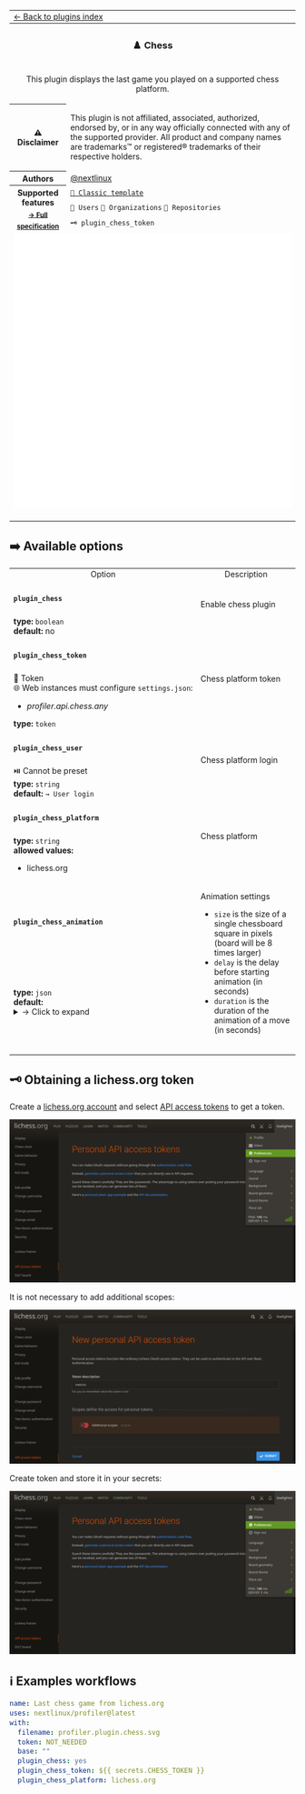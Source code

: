 <!--header-->
<table>
  <tr><td colspan="2"><a href="/README.md#-plugins">← Back to plugins index</a></td></tr>
  <tr><th colspan="2"><h3>♟️ Chess</h3></th></tr>
  <tr><td colspan="2" align="center"><p>This plugin displays the last game you played on a supported chess platform.</p>
</td></tr>
  <tr><th>⚠️ Disclaimer</th><td><p>This plugin is not affiliated, associated, authorized, endorsed by, or in any way officially connected with any of the supported provider.
All product and company names are trademarks™ or registered® trademarks of their respective holders.</p>
</td></tr>
<tr><th>Authors</th><td><a href="https://github.com/nextlinux">@nextlinux</a></td></tr>
  <tr>
    <th rowspan="3">Supported features<br><sub><a href="metadata.yml">→ Full specification</a></sub></th>
    <td><a href="/source/templates/classic/README.md"><code>📗 Classic template</code></a></td>
  </tr>
  <tr>
    <td><code>👤 Users</code> <code>👥 Organizations</code> <code>📓 Repositories</code></td>
  </tr>
  <tr>
    <td><code>🗝️ plugin_chess_token</code></td>
  </tr>
  <tr>
    <td colspan="2" align="center">
      <img src="https://github.com/nextlinux/profiler/blob/examples/profiler.plugin.chess.svg" alt=""></img>
      <img width="900" height="1" alt="">
    </td>
  </tr>
</table>
<!--/header-->

## ➡️ Available options

<!--options-->
<table>
  <tr>
    <td align="center" nowrap="nowrap">Option</i></td><td align="center" nowrap="nowrap">Description</td>
  </tr>
  <tr>
    <td nowrap="nowrap"><h4><code>plugin_chess</code></h4></td>
    <td rowspan="2"><p>Enable chess plugin</p>
<img width="900" height="1" alt=""></td>
  </tr>
  <tr>
    <td nowrap="nowrap"><b>type:</b> <code>boolean</code>
<br>
<b>default:</b> no<br></td>
  </tr>
  <tr>
    <td nowrap="nowrap"><h4><code>plugin_chess_token</code></h4></td>
    <td rowspan="2"><p>Chess platform token</p>
<img width="900" height="1" alt=""></td>
  </tr>
  <tr>
    <td nowrap="nowrap">🔐 Token<br>
🌐 Web instances must configure <code>settings.json</code>:
<ul>
<li><i>profiler.api.chess.any</i></li>
</ul>
<b>type:</b> <code>token</code>
<br></td>
  </tr>
  <tr>
    <td nowrap="nowrap"><h4><code>plugin_chess_user</code></h4></td>
    <td rowspan="2"><p>Chess platform login</p>
<img width="900" height="1" alt=""></td>
  </tr>
  <tr>
    <td nowrap="nowrap">⏯️ Cannot be preset<br>
<b>type:</b> <code>string</code>
<br>
<b>default:</b> <code>→ User login</code><br></td>
  </tr>
  <tr>
    <td nowrap="nowrap"><h4><code>plugin_chess_platform</code></h4></td>
    <td rowspan="2"><p>Chess platform</p>
<img width="900" height="1" alt=""></td>
  </tr>
  <tr>
    <td nowrap="nowrap"><b>type:</b> <code>string</code>
<br>
<b>allowed values:</b><ul><li>lichess.org</li></ul></td>
  </tr>
  <tr>
    <td nowrap="nowrap"><h4><code>plugin_chess_animation</code></h4></td>
    <td rowspan="2"><p>Animation settings</p>
<ul>
<li><code>size</code> is the size of a single chessboard square in pixels (board will be 8 times larger)</li>
<li><code>delay</code> is the delay before starting animation (in seconds)</li>
<li><code>duration</code> is the duration of the animation of a move (in seconds)</li>
</ul>
<img width="900" height="1" alt=""></td>
  </tr>
  <tr>
    <td nowrap="nowrap"><b>type:</b> <code>json</code>
<br>
<b>default:</b> <details><summary>→ Click to expand</summary><pre language="json"><code>{
  "size": 40,
  "delay": 3,
  "duration": 0.6
}
</code></pre></details><br></td>
  </tr>
</table>
<!--/options-->

## 🗝️ Obtaining a lichess.org token

Create a [lichess.org account](https://lichess.org) and select [API access tokens](https://lichess.org/account/oauth/token) to get a token.

![lichess.org token](/.github/readme/imgs/plugin_chess_lichess_token_0.png)

It is not necessary to add additional scopes:

![lichess.org token](/.github/readme/imgs/plugin_chess_lichess_token_1.png)

Create token and store it in your secrets:

![lichess.org token](/.github/readme/imgs/plugin_chess_lichess_token_0.png)

## ℹ️ Examples workflows

<!--examples-->

```yaml
name: Last chess game from lichess.org
uses: nextlinux/profiler@latest
with:
  filename: profiler.plugin.chess.svg
  token: NOT_NEEDED
  base: ""
  plugin_chess: yes
  plugin_chess_token: ${{ secrets.CHESS_TOKEN }}
  plugin_chess_platform: lichess.org
```

<!--/examples-->

